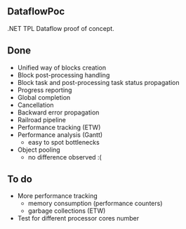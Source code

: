DataflowPoc
---

.NET TPL Dataflow proof of concept.

Done
---

- Unified way of blocks creation
- Block post-processing handling
- Block task and post-processing task status propagation
- Progress reporting
- Global completion
- Cancellation
- Backward error propagation
- Railroad pipeline
- Performance tracking (ETW)
- Performance analysis (Gantt)
  - easy to spot bottlenecks
- Object pooling
  - no difference observed :(

To do
---

- More performance tracking
  - memory consumption (performance counters)
  - garbage collections (ETW)
- Test for different processor cores number

